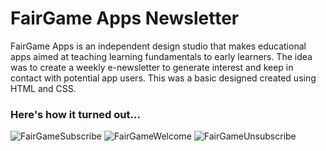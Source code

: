 # FairGame Apps Newsletter
FairGame Apps is an independent design studio that makes educational apps aimed at teaching learning fundamentals to early learners. The idea was to create a weekly e-newsletter to generate interest and keep in contact with potential app users. This was a basic designed created using HTML and CSS.

### Here's how it turned out...

![FairGameSubscribe](https://itstaraking.github.io/Fairgamenewsletter/subscribeImage.png)
![FairGameWelcome](https://itstaraking.github.io/Fairgamenewsletter/welcomeImage.png)
![FairGameUnsubscribe](https://itstaraking.github.io/Fairgamenewsletter/unsubscribeImage.png)
